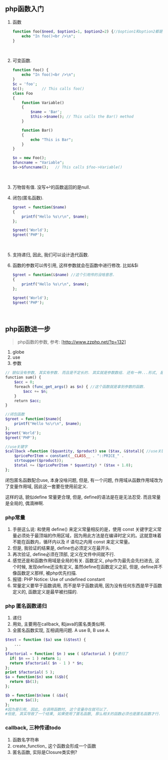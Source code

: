 ## php函数入门​

1. 函数

   ```php
   function foo($need, $option1=1, $option2=2) {//$option1和option2都是可选参数.
       echo "In foo()<br />\n";
   }
   ```

   ​

2. 可变函数.

   ```php
   function foo() {
       echo "In foo()<br />\n";
   }
   $c = 'foo';
   $c();        // This calls foo()
   class Foo
   {
       function Variable()
       {
           $name = 'Bar';
           $this->$name(); // This calls the Bar() method
       }

       function Bar()
       {
           echo "This is Bar";
       }
   }

   $o = new Foo();
   $funcname = "Variable";
   $o->$funcname();   // This calls $foo->Variable()
   ```

   ​

3. 万物皆有值. 没写↩︎的函数返回的是null.

4. 闭包(匿名函数).

   ```php
   $greet = function($name)
   {
       printf("Hello %s\r\n", $name);
   };

   $greet('World');
   $greet('PHP');
   ```

   ​

5. 支持递归, 因此, 我们可以设计迭代函数.

6. 函数的参数可以传引用, 这样参数就会在函数中进行修改. 比如&$i 

   ```php
   $greet = function(&$name) //这个引用传的没啥意思.
   {
       printf("Hello %s\r\n", $name);
   };

   $greet('World');
   $greet('PHP');
   ```

   ​





## php函数进一步

> php函数的参数, 参考: [http://www.zzphp.net/?p=132]

1. globe
2. use
3. 参数

```php
// 貌似没有参数, 其实有参数. 而且是不定长的. 其实就是参数数组. 还有一种...形式, 是官方推荐的新的形式, 可以去官网看手册.
function sum() {
    $acc = 0;
    foreach (func_get_args() as $n) { //这个函数就是拿到参数的函数.
        $acc += $n;
    }
    return $acc;
}
```

```php
//闭包函数
$greet = function($name){
	printf("Hello %s\r\n", $name);
};
$greet('World');
$greet('PHP');
```
```php
//use关键字
$callback =function ($quantity, $product) use ($tax, &$total){ //use关键字在这里
	$pricePerItem = constant(__CLASS__ . "::PRICE_" .
	strtoupper($product));
	$total += ($pricePerItem * $quantity) * ($tax + 1.0);
};
```
闭包匿名函数配合use, 本身没啥问题, 但是, 有一个问题, 作用域从函数作用域改为了变量作用域, 因此这一套要在使用前定义.

这样的话, 貌似define 常量更合理, 但是, define的语法是在是无法忍受. 而且常量是全局的, 偶滴神啊.

### php常量

1. 手册这么说: 和使用 define() 来定义常量相反的是，使用 const 关键字定义常量必须处于最顶端的作用区域，因为用此方法是在编译时定义的。这就意味着不能在函数内，循环内以及 if 语句之内用 const 来定义常量。
2. 但是, 我验证的结果是, define也必须定义在最开头.
3. 再次验证, define必须在顶部, 定义在文件中间就不行.
4. 感觉还是和函数作用域是全局的有关. 函数定义, php作为最先会先扫进去, 这个时候, 发现define还没有定义, 虽然define在函数定义之前, 但是, define并不像函数定义那样, 被php优先扫描.
5. 报错: PHP Notice:  Use of undefined constant
6. 常量定义要早于函数调用, 而不是早于函数调用, 因为没有任何东西是早于函数定义的, 函数定义是最早被扫描的.

### php 匿名函数递归

1. 递归
2. 用处, 主要用在callback, 和java的匿名类类似啊.
3. 全匿名函数实现, 互相调用问题. A use B, B use A.
```php
$test = function ($a) use (&$test) {
	...
}
$factorial = function( $n ) use ( &$factorial ) {#递归了
  if( $n == 1 ) return 1;
  return $factorial( $n - 1 ) * $n;
};
print $factorial( 5 );
$a = function($n) use (&$b){
  return $b(1);
};

$b = function($n)use ( &$a){
  return $a(1);
};
#因为是引用, 因此, 在调用函数时, 这个变量存在就可以了.
#但是, 其实导致了一个结果, 如果使用了匿名函数, 那么相关的函数必须也是匿名函数才行. 
```
### callback, 三种传递todo

1. 函数名字符串
2. create_function_ 这个函数会形成一个函数
3. 匿名函数, 实际是Closure类实例?